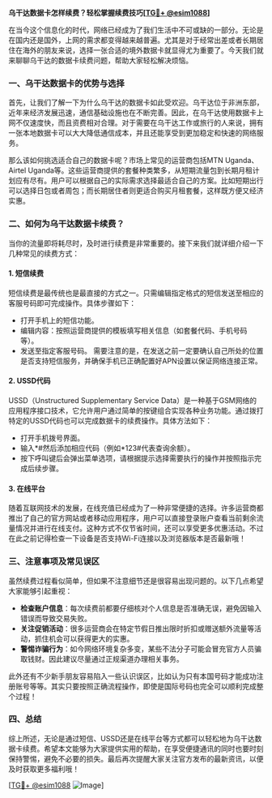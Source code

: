 **乌干达数据卡怎样续费？轻松掌握续费技巧[[TG💪+ @esim1088](https://t.me/s/esim1088)]**

在当今这个信息化的时代，网络已经成为了我们生活中不可或缺的一部分。无论是在国内还是国外，上网的需求都变得越来越普遍。尤其是对于经常出差或者长期居住在海外的朋友来说，选择一张合适的境外数据卡就显得尤为重要了。今天我们就来聊聊乌干达的数据卡续费问题，帮助大家轻松解决烦恼。

### 一、乌干达数据卡的优势与选择

首先，让我们了解一下为什么乌干达的数据卡如此受欢迎。乌干达位于非洲东部，近年来经济发展迅速，通信基础设施也在不断完善。因此，在乌干达使用数据卡上网不仅速度快，而且资费相对合理。对于需要在乌干达工作或旅行的人来说，拥有一张本地数据卡可以大大降低通信成本，并且还能享受到更加稳定和快速的网络服务。

那么该如何挑选适合自己的数据卡呢？市场上常见的运营商包括MTN Uganda、Airtel Uganda等。这些运营商提供的套餐种类繁多，从短期流量包到长期月租计划应有尽有。用户可以根据自己的实际需求选择最适合自己的方案。比如短期出行可以选择日包或者周包；而长期居住者则更适合购买月租套餐，这样既方便又经济实惠。

### 二、如何为乌干达数据卡续费？

当你的流量即将耗尽时，及时进行续费是非常重要的。接下来我们就详细介绍一下几种常见的续费方式：

#### 1. 短信续费

短信续费是最传统也是最直接的方式之一。只需编辑指定格式的短信发送至相应的客服号码即可完成操作。具体步骤如下：
- 打开手机上的短信功能。
- 编辑内容：按照运营商提供的模板填写相关信息（如套餐代码、手机号码等）。
- 发送至指定客服号码。
需要注意的是，在发送之前一定要确认自己所处的位置是否支持短信服务，并确保手机已正确配置好APN设置以保证网络连接正常。

#### 2. USSD代码

USSD（Unstructured Supplementary Service Data）是一种基于GSM网络的应用程序接口技术，它允许用户通过简单的按键组合实现各种业务功能。通过拨打特定的USSD代码也可以完成数据卡的续费操作。具体方法如下：
- 打开手机拨号界面。
- 输入*#然后添加相应代码（例如*123#代表查询余额）。
- 按下呼叫键后会弹出菜单选项，请根据提示选择需要执行的操作并按照指示完成后续步骤。

#### 3. 在线平台

随着互联网技术的发展，在线充值已经成为了一种非常便捷的选择。许多运营商都推出了自己的官方网站或者移动应用程序，用户可以直接登录账户查看当前剩余流量情况并进行在线支付。这种方式不仅节省时间，还可以享受更多优惠活动。不过在此之前记得检查一下设备是否支持Wi-Fi连接以及浏览器版本是否最新哦！

### 三、注意事项及常见误区

虽然续费过程看似简单，但如果不注意细节还是很容易出现问题的。以下几点希望大家能够引起重视：
- **检查账户信息**：每次续费前都要仔细核对个人信息是否准确无误，避免因输入错误而导致交易失败。
- **关注促销活动**：很多运营商会在特定节假日推出限时折扣或赠送额外流量等活动，抓住机会可以获得更大的实惠。
- **警惕诈骗行为**：如今网络环境复杂多变，某些不法分子可能会冒充官方人员骗取钱财。因此建议尽量通过正规渠道办理相关事务。

此外还有不少新手朋友容易陷入一些认识误区，比如认为只有本国号码才能成功注册账号等等。其实只要按照正确流程操作，即使是国际号码也完全可以顺利完成整个过程！

### 四、总结

综上所述，无论是通过短信、USSD还是在线平台等方式都可以轻松地为乌干达数据卡续费。希望本文能够为大家提供实用的帮助，在享受便捷通讯的同时也要时刻保持警惕，避免不必要的损失。最后再次提醒大家关注官方发布的最新资讯，以便及时获取更多福利哦！

[[TG💪+ @esim1088](https://t.me/s/esim1088) ![Image](https://i.postimg.cc/4NQfJmqS/Snipaste-2025-05-13-00-14-12.png)]